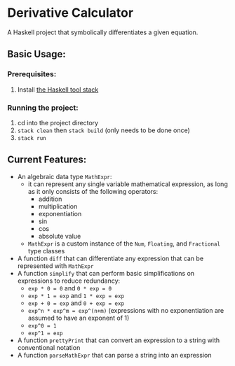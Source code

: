# Derivative Calculator

A Haskell project that symbolically differentiates a given equation.


## Basic Usage:
### Prerequisites:
1. Install [the Haskell tool stack](https://docs.haskellstack.org/en/stable/README/#how-to-install)

### Running the project:
1. cd into the project directory
2. `stack clean` then `stack build` (only needs to be done once)
3. `stack run`

## Current Features:
- An algebraic data type `MathExpr`:
    - it can represent any single variable mathematical expression, as long as it only consists of the following operators:
        - addition
        - multiplication
        - exponentiation
        - sin
        - cos
        - absolute value
    - `MathExpr` is a custom instance of the `Num`, `Floating`, and `Fractional` type classes
- A function `diff` that can differentiate any expression that can be represented with `MathExpr`
- A function `simplify` that can perform basic simplifications on expressions to reduce redundancy:
    - `exp * 0 = 0` and `0 * exp = 0`
    - `exp * 1 = exp` and `1 * exp = exp`
    - `exp + 0 = exp` and `0 + exp = exp`
    - `exp^n * exp^m = exp^(n+m)` (expressions with no exponentiation are assumed to have an exponent of 1)
    - `exp^0 = 1`
    - `exp^1 = exp`
- A function `prettyPrint` that can convert an expression to a string with conventional notation
- A function `parseMathExpr` that can parse a string into an expression